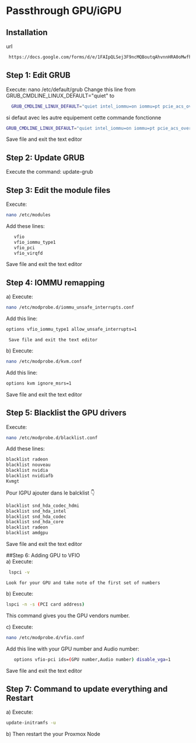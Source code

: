 # Passthrough GPU/iGPU 

## Installation

url

```bash
 https://docs.google.com/forms/d/e/1FAIpQLSej3F9ncMQBoutqAhvnnHRA0oMwfhlqRAs2urbmpgDVSQhS6A/viewform?usp=sf_link
```

## Step 1: Edit GRUB  
  Execute: nano /etc/default/grub 
     Change this line from 
   GRUB_CMDLINE_LINUX_DEFAULT="quiet"
     to 
 ```bash
   GRUB_CMDLINE_LINUX_DEFAULT="quiet intel_iommu=on iommu=pt pcie_acs_override=downstream,multifunction nofb nomodeset video=vesafb:off,efifb:off"
 ```
si defaut avec les autre equipement cette commande fonctionne
```bash
GRUB_CMDLINE_LINUX_DEFAULT="quiet intel_iommu=on iommu=pt pcie_acs_override=downstream,multifunction"
```
  Save file and exit the text editor  
   
## Step 2: Update GRUB  
  Execute the command: update-grub 
   
## Step 3: Edit the module files   
  Execute:  
```bash
nano /etc/modules
```

   Add these lines: 
```bash
   vfio
   vfio_iommu_type1
   vfio_pci
   vfio_virqfd
```
  Save file and exit the text editor  
   
## Step 4: IOMMU remapping  
 a) Execute: 
```bash
nano /etc/modprobe.d/iommu_unsafe_interrupts.conf 
```
   Add this line: 
```bash
options vfio_iommu_type1 allow_unsafe_interrupts=1
```
     Save file and exit the text editor  
 b) Execute: 
```bash
nano /etc/modprobe.d/kvm.conf 
```
   Add this line:  
```bash
options kvm ignore_msrs=1
```  
Save file and exit the text editor  
   
## Step 5: Blacklist the GPU drivers  
  Execute: 
```bash
nano /etc/modprobe.d/blacklist.conf
```
  Add these lines: 
```bash
blacklist radeon
blacklist nouveau
blacklist nvidia
blacklist nvidiafb
Kvmgt
```

Pour IGPU  ajouter dans le balcklist 👇
```bash
blacklist snd_hda_codec_hdmi
blacklist snd_hda_intel
blacklist snd_hda_codec
blacklist snd_hda_core
blacklist radeon
blacklist amdgpu
```

  Save file and exit the text editor  
   
##Step 6: Adding GPU to VFIO  
 a) Execute: 
```bash
 lspci -v 
```
    Look for your GPU and take note of the first set of numbers 

 b) Execute: 
```bash
lspci -n -s (PCI card address)
``` 
   This command gives you the GPU vendors number.
 
 c) Execute: 
```bash
nano /etc/modprobe.d/vfio.conf 
```
   Add this line with your GPU number and Audio number: 
```bash
   options vfio-pci ids=(GPU number,Audio number) disable_vga=1
```
  
  Save file and exit the text editor  
   
## Step 7: Command to update everything and Restart  
 a) Execute: 
```bash
update-initramfs -u 
```
 b) Then restart the your Proxmox Node

